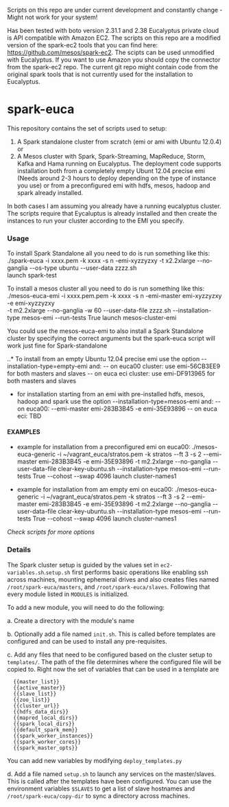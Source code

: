 Scripts on this repo are under current development and constantly change - Might not work for your system!

Has been tested with boto version 2.31.1 and 2.38
Eucalyptus private cloud is API compatible with Amazon EC2. The scripts on this repo are a modified version of the spark-ec2 tools that you can find here: https://github.com/mesos/spark-ec2. The scipts can be used unmodified with Eucalyptus. If you want to use Amazon you should copy the connector from the spark-ec2 repo. 
The current git repo might contain code from the original spark tools that is not currently used for the installation to Eucalyptus.

spark-euca
=========

This repository contains the set of scripts used to setup:
1. A Spark standalone cluster from scratch (emi or ami with Ubuntu 12.0.4) or 
2. A Mesos cluster with Spark, Spark-Streaming, MapReduce, Storm, Kafka and Hama running on Eucalyptus. The deployment code supports installation both from a completely empty Ubunt 12.04 precise emi (Needs around 2-3 hours to deploy depending on the type of instance you use) or from a preconfigured emi with hdfs, mesos, hadoop and spark already installed.

In both cases I am assuming you already have a running eucalyptus cluster. The scripts require that Eycaluptus is already installed and then create the instances to run your cluster according to the EMI you specify.

### Usage

To install Spark Standalone all you need to do is run something like this: 
./spark-euca 
-i xxxx.pem 
-k xxxx 
-s n 
-emi-xyzzyzxy
-t x2.2xlarge 
--no-ganglia 
--os-type ubuntu
--user-data zzzz.sh  
launch spark-test

To install a mesos cluster all you need to do is run something like this:
./mesos-euca-emi -i xxxx.pem.pem
-k xxxx 
-s n
-emi-master emi-xyzzyzxy
-e emi-xyzzyzxy  
-t m2.2xlarge 
--no-ganglia 
-w 60 
--user-data-file zzzz.sh
--installation-type mesos-emi
--run-tests True
launch mesos-cluster-emi

You could use the mesos-euca-emi to also install a Spark Standalone cluster by specifying the correct arguments but the spark-euca script will work just fine for Spark-standalone

..* To install from an empty Ubuntu 12.04 precise emi use the option --installation-type=empty-emi and:
-- on euca00 cluster: use emi-56CB3EE9 for both masters and slaves 
-- on euca eci cluster: use emi-DF913965 for both masters and slaves
- for installation starting from an emi with pre-installed hdfs, mesos, hadoop and spark use the option --installation-type=mesos-emi and:
-- on euca00: --emi-master emi-283B3B45 -e emi-35E93896
-- on euca eci: TBD

#### EXAMPLES
- example for installation from a preconfigured emi on euca00: ./mesos-euca-generic -i ~/vagrant_euca/stratos.pem -k stratos --ft 3 -s 2 --emi-master emi-283B3B45 -e emi-35E93896 -t m2.2xlarge --no-ganglia --user-data-file clear-key-ubuntu.sh --installation-type mesos-emi --run-tests True --cohost --swap 4096 launch cluster-names1

- example for installation from am empty emi on euca00: ./mesos-euca-generic -i ~/vagrant_euca/stratos.pem -k stratos --ft 3 -s 2 --emi-master emi-283B3B45 -e emi-35E93896 -t m2.2xlarge --no-ganglia --user-data-file clear-key-ubuntu.sh --installation-type mesos-emi --run-tests True --cohost --swap 4096 launch cluster-names1



*Check scripts for more options*

### Details


The Spark cluster setup is guided by the values set in `ec2-variables.sh`.`setup.sh`
first performs basic operations like enabling ssh across machines, mounting ephemeral
drives and also creates files named `/root/spark-euca/masters`, and `/root/spark-euca/slaves`.
Following that every module listed in `MODULES` is initialized. 

To add a new module, you will need to do the following:

  a. Create a directory with the module's name
  
  b. Optionally add a file named `init.sh`. This is called before templates are configured 
and can be used to install any pre-requisites.

  c. Add any files that need to be configured based on the cluster setup to `templates/`.
  The path of the file determines where the configured file will be copied to. Right now
  the set of variables that can be used in a template are
  
      {{master_list}}
      {{active_master}}
      {{slave_list}}
      {{zoo_list}}
      {{cluster_url}}
      {{hdfs_data_dirs}}
      {{mapred_local_dirs}}
      {{spark_local_dirs}}
      {{default_spark_mem}}
      {{spark_worker_instances}}
      {{spark_worker_cores}}
      {{spark_master_opts}}
      
   You can add new variables by modifying `deploy_templates.py`
   
   d. Add a file named `setup.sh` to launch any services on the master/slaves. This is called
   after the templates have been configured. You can use the environment variables `$SLAVES` to
   get a list of slave hostnames and `/root/spark-euca/copy-dir` to sync a directory across machines.
